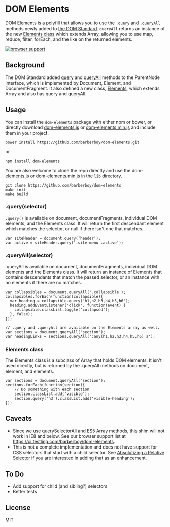 DOM Elements
=============

DOM Elements is a polyfill that allows you to use the `.query` and `.queryAll`
methods newly added to [the DOM Standard]. `queryAll` returns an instance of the new 
[Elements class] which extends Array, allowing you to use map, reduce, filter,
forEach, and the like on the returned elements.

[Elements class]: http://dom.spec.whatwg.org/#collections:-elements
[the DOM Standard]: http://dom.spec.whatwg.org

[![browser support](https://ci.testling.com/barberboy/dom-elements.png)
](https://ci.testling.com/barberboy/dom-elements)

Background
----------

The DOM Standard added [query] and [queryAll] methods to the ParentNode interface, which is
implemented by  Document, Element, and DocumentFragment. It also defined a new
class, [Elements], which extends Array and also has query and queryAll.

[Elements]: http://dom.spec.whatwg.org/#collections:-elements
[query]: http://dom.spec.whatwg.org/#dom-parentnode-query
[queryAll]: http://dom.spec.whatwg.org/#dom-parentnode-queryall

Usage
-----

You can install the `dom-elements` package with either npm or bower, or directly
download [dom-elements.js] or [dom-elements.min.js] and include them in your project.

    bower install https://github.com/barberboy/dom-elements.git

or 

    npm install dom-elements

[dom-elements.js]: https://raw.githubusercontent.com/barberboy/dom-elements/0.0.3/lib/dom-elements.js
[dom-elements.min.js]: https://raw.githubusercontent.com/barberboy/dom-elements/0.0.3/lib/dom-elements.min.js

You are also welcome to clone the repo directly and use the dom-elements.js or 
dom-elements.min.js in the `lib` directory. 

    git clone https://github.com/barberboy/dom-elements
    make init
    make build

### .query(selector)

`.query()` is available on document, documentFragments, individual DOM elements, and
the Elements class. It will return the first descendant element which matches the
selector, or null if there isn't one that matches.

    var siteHeader = document.query('header');
    var active = siteHeader.query('.site-menu .active');

### .queryAll(selector)

.queryAll is available on document, documentFragments, individual DOM elements and
the Elements class. It will return an instance of Elements that contains descendants
that match the passed selector, or an instance with no elements if there are no matches.

    var collapsibles = document.queryAll('.collapsible');
    collapsibles.forEach(function(collapsible){
      var heading = collapsible.query('h1,h2,h3,h4,h5,h6');
      heading.addEventListener('click', function(event) {
        collapsible.classList.toggle('collapsed');
      }, false);
    });

    // .query and .queryAll are available on the Elements array as well.
    var sections = document.queryAll('section');
    var headingLinks = sections.queryAll(':any(h1,h2,h3,h4,h5,h6) a');

### Elements class

The Elements class is a subclass of Array that holds DOM elements. It isn't used
directly, but is returned by the .queryAll methods on document, element, and 
elements.

    var sections = document.queryAll("section");
    sections.forEach(function(section){
        // Do something with each section
        section.classList.add('visible');
        section.query('h3').classList.add('visible-heading');
    });

Caveats
-------

* Since we use querySelectorAll and ES5 Array methods, this shim will not work in
  IE8 and below. See our browser support list at
  <https://ci.testling.com/barberboy/dom-elements>.
* This is not a complete implementation and does not have support for CSS selectors
  that start with a child selector. See [Absolutizing a Relative Selector] if you are 
  interested in adding that as an enhancement.

[Absolutizing a Relative Selector]: http://dev.w3.org/csswg/selectors/#absolutizing

To Do
-----

* Add support for child (and sibling?) selectors
* Better tests

License
-------
MIT
